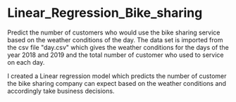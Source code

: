 # Linear_Regression_Bike_sharing
Predict the number of customers who would use the bike sharing service based on the weather conditions of the day. The data set is imported from the csv file "day.csv" which gives the weather conditions for the days of the year 2018 and 2019 and the total number of customer who used to service on each day. 

I created a Linear regression model which predicts the number of customer the  bike sharing company can expect based on the weather conditions and accordingly take business decisions.
